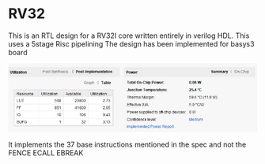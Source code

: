 # RV32
This is an RTL design for a RV32I core written entirely in verilog HDL.
This uses a 5stage Risc pipelining
The design has been implemented for basys3 board 

![alt text](https://github.com/arpiths/RV32/blob/master/Annotation%202022-07-25%20175232.jpg)

It implements the 37 base instructions mentioned in the spec and not the FENCE ECALL EBREAK


